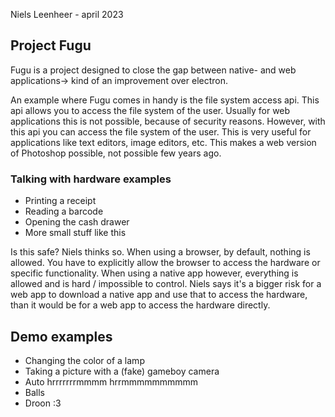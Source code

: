 Niels Leenheer - april 2023

## Project Fugu
Fugu is a project designed to close the gap between native- and web applications-> kind of an improvement over electron.

An example where Fugu comes in handy is the file system access api. This api allows you to access the file system of the user. Usually for web applications this is not possible, because of security reasons. However, with this api you can access the file system of the user. This is very useful for applications like text editors, image editors, etc. This makes a web version of Photoshop possible, not possible few years ago.

### Talking with hardware examples
* Printing a receipt
* Reading a barcode
* Opening the cash drawer
* More small stuff like this

Is this safe? Niels thinks so. When using a browser, by default, nothing is allowed. You have to explicitly allow the browser to access the hardware or specific functionality. When using a native app however, everything is allowed and is hard / impossible to control. Niels says it's a bigger risk for a web app to download a native app and use that to access the hardware, than it would be for a web app to access the hardware directly.

## Demo examples
* Changing the color of a lamp
* Taking a picture with a (fake) gameboy camera
* Auto hrrrrrrrmmmm hrrmmmmmmmmmm
* Balls
* Droon :3
